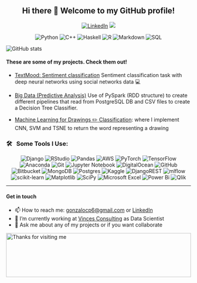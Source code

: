 
<p align="center">
 <h2 align="center">Hi there 👋 Welcome to my GitHub profile!</h2>
</p>
<p align="center">
 <a href="https://www.linkedin.com/in/gonzalo-cordova-pou"><img src="https://img.shields.io/badge/LinkedIn-blue?style=for-the-badge&logo=linkedin&logoColor=white" alt="LinkedIn"></a>
 <a href="mailto:gonzalocp6@gmail.com"><img src="https://img.shields.io/badge/Gmail-D14836?style=for-the-badge&logo=gmail&logoColor=white"></a>
</p>
</p>
<p align="center">
    <img alt="Python" src="https://img.shields.io/badge/python-%23E34F26.svg?style=for-the-badge&logo=python&logoColor=white" />
    <img alt="C++" src="https://img.shields.io/badge/c++-%2300599C.svg?style=for-the-badge&logo=c%2B%2B&logoColor=white" />
    <img alt="Haskell" src="https://img.shields.io/badge/haskell-%23323330.svg?style=for-the-badge&logo=haskell&logoColor=%23F7DF1E" />
    <img alt="R" src="https://img.shields.io/badge/R-%23007ACC.svg?style=for-the-badge&logo=r&logoColor=white" />
    <img alt="Markdown" src="https://img.shields.io/badge/markdown-%23000000.svg?style=for-the-badge&logo=markdown&logoColor=white" />
    <img alt="SQL" src="https://img.shields.io/badge/-SQL-E10098?style=for-the-badge&logo=sql&logoColor=white" />
</p>

![GitHub stats](https://github-readme-stats.vercel.app/api?username=gonzalo-cordova-pou&bg_color=30,e96443,904e95&title_color=fff&text_color=fff&count_private=true)

#### These are some of my projects. Check them out!

- [TextMood: Sentiment classification](https://github.com/gonzalo-cordova-pou/TextMood) Sentiment classification task with deep neural networks using social networks data :computer:

- [Big Data (Predictive Analysis)](https://github.com/gonzalo-cordova-pou/BDA_bigdata_project) Use of PySpark (RDD structure) to create different pipelines that read from PostgreSQL DB and CSV files to create a Decision Tree Classifier.

- [Machine Learning for Drawings :pencil2: Classification](https://github.com/gonzalo-cordova-pou/drawing2label): where I implement CNN, SVM and TSNE to return the word representing a drawing

### 🛠 &nbsp; Some Tools I Use:

<p align="center">
 <img alt="Django" src="https://img.shields.io/badge/django-%23092E20.svg?style=for-the-badge&logo=django&logoColor=white"/>
 <img alt="RStudio" src="https://img.shields.io/badge/RStudio-4285F4?style=for-the-badge&logo=rstudio&logoColor=white"/>
 <img alt="Pandas" src="https://img.shields.io/badge/pandas-%23150458.svg?style=for-the-badge&logo=pandas&logoColor=white"/>
 <img alt="AWS" src="https://img.shields.io/badge/AWS-%23FF9900.svg?style=for-the-badge&logo=amazon-aws&logoColor=white"/>
 <img alt="PyTorch" src="https://img.shields.io/badge/PyTorch-%23EE4C2C.svg?style=for-the-badge&logo=PyTorch&logoColor=white"/>
 <img alt="TensorFlow" src="https://img.shields.io/badge/TensorFlow-%23FF6F00.svg?style=for-the-badge&logo=TensorFlow&logoColor=white"/>
 <img alt="Anaconda" src="https://img.shields.io/badge/Anaconda-%2344A833.svg?style=for-the-badge&logo=anaconda&logoColor=white"/>
 <img alt="Git" src="https://img.shields.io/badge/git-%23F05033.svg?style=for-the-badge&logo=git&logoColor=white"/>
 <img alt="Jupyter Notebook" src="https://img.shields.io/badge/jupyter-%23FA0F00.svg?style=for-the-badge&logo=jupyter&logoColor=white"/>
 <img alt="DigitalOcean" src="https://img.shields.io/badge/DigitalOcean-%230167ff.svg?style=for-the-badge&logo=digitalOcean&logoColor=white"/>
 <img alt="GitHub" src="https://img.shields.io/badge/github-%23121011.svg?style=for-the-badge&logo=github&logoColor=white"/>
 <img alt="Bitbucket" src="https://img.shields.io/badge/bitbucket-%230047B3.svg?style=for-the-badge&logo=bitbucket&logoColor=white"/>
 <img alt="MongoDB" src="https://img.shields.io/badge/MongoDB-%234ea94b.svg?style=for-the-badge&logo=mongodb&logoColor=white"/>
 <img alt="Postgres" src="https://img.shields.io/badge/postgres-%23316192.svg?style=for-the-badge&logo=postgresql&logoColor=white"/>
 <img alt="Kaggle" src="https://img.shields.io/badge/Kaggle-035a7d?style=for-the-badge&logo=kaggle&logoColor=white"/>
 <img alt="DjangoREST" src="https://img.shields.io/badge/DJANGO-REST-ff1709?style=for-the-badge&logo=django&logoColor=white&color=ff1709&labelColor=gray"/>
 <img alt="mlflow" src="https://img.shields.io/badge/mlflow-%23d9ead3.svg?style=for-the-badge&logo=numpy&logoColor=blue"/>
 <img alt="scikit-learn" src="https://img.shields.io/badge/scikit--learn-%23F7931E.svg?style=for-the-badge&logo=scikit-learn&logoColor=white"/>
 <img alt="Matplotlib" src="https://img.shields.io/badge/Matplotlib-%23ffffff.svg?style=for-the-badge&logo=Matplotlib&logoColor=black"/>
 <img alt="SciPy" src="https://img.shields.io/badge/SciPy-%230C55A5.svg?style=for-the-badge&logo=scipy&logoColor=%white"/>
 <img alt="Microsoft Excel" src="https://img.shields.io/badge/Microsoft_Excel-217346?style=for-the-badge&logo=microsoft-excel&logoColor=white"/>
 <img alt="Power Bi" src="https://img.shields.io/badge/power_bi-F2C811?style=for-the-badge&logo=powerbi&logoColor=black"/>
 <img alt="Qlik" src="https://img.shields.io/badge/Qlik-%23107C10.svg?style=for-the-badge&logo=qlik&logoColor=white"/>

---
#### Get in touch
- 📫 How to reach me: gonzalocp6@gmail.com or [LinkedIn](https://www.linkedin.com/in/gonzalo-cordova-pou/)
- 🔭 I’m currently working at [Vinces Consulting](https://www.vincesconsulting.com/) as Data Scientist
- 💬 Ask me about any of my projects or if you want collaborate
 
 

 <img height="120" alt="Thanks for visiting me" width="100%" src="https://raw.githubusercontent.com/BrunnerLivio/brunnerlivio/master/images/marquee.svg" />
